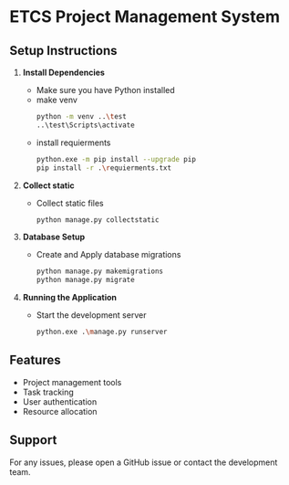 # ETCS Project Management System

## Setup Instructions

1. **Install Dependencies**
    - Make sure you have Python installed
    - make venv
        ```bash
        python -m venv ..\test   
        ..\test\Scripts\activate
        ```
    - install requierments
        ```bash
        python.exe -m pip install --upgrade pip
        pip install -r .\requierments.txt
        ```
2. **Collect static**
    - Collect static files
        ```bash
        python manage.py collectstatic 
        ```


3. **Database Setup**
        
    - Create and  Apply database migrations
        ```bash
        python manage.py makemigrations 
        python manage.py migrate
        ```
    

4. **Running the Application**
    - Start the development server
        ```bash
        python.exe .\manage.py runserver
        ```

## Features
- Project management tools
- Task tracking
- User authentication
- Resource allocation

## Support
For any issues, please open a GitHub issue or contact the development team.